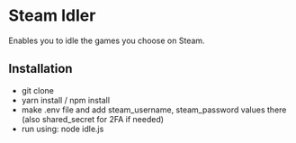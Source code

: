 # Steam Idler
Enables you to idle the games you choose on Steam.
## Installation
- git clone
- yarn install / npm install
- make .env file and add steam_username, steam_password values there (also shared_secret for 2FA if needed)
- run using: node idle.js
